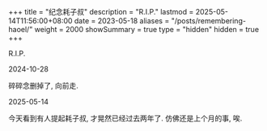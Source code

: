 +++
title       = "纪念耗子叔"
description = "R.I.P."
lastmod     = 2025-05-14T11:56:00+08:00
date        = 2023-05-18
aliases     = "/posts/remembering-haoel/"
weight      = 2000
showSummary = true
type        = "hidden"
hidden = true
+++

R.I.P.

<!--more-->

2024-10-28

碎碎念删掉了, 向前走.

2025-05-14

今天看到有人提起耗子叔, 才晃然已经过去两年了. 仿佛还是上个月的事, 唉.

